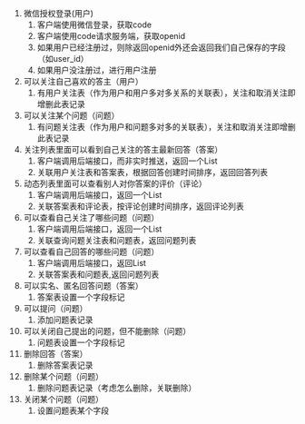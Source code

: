 1. 微信授权登录(用户)
    1. 客户端使用微信登录，获取code
    2. 客户端使用code请求服务端，获取openid
    3. 如果用户已经注册过，则除返回openid外还会返回我们自己保存的字段（如user_id）
    4. 如果用户没注册过，进行用户注册
2. 可以关注自己喜欢的答主（用户）
    1. 有用户关注表（作为用户和用户多对多关系的关联表），关注和取消关注即增删此表记录
3. 可以关注某个问题（问题）
    1. 有问题关注表（作为用户和问题多对多的关联表），关注和取消关注即增删此表记录
4. 关注列表里面可以看到自己关注的答主最新回答（答案）
    1. 客户端调用后端接口，而非实时推送，返回一个List<Answer>
    2. 关联用户关注表和答案表，根据回答创建时间排序，返回回答列表
5. 动态列表里面可以查看别人对你答案的评价（评论）
    1. 客户端调用后端接口，返回一个List<Commont>
    2. 关联答案表和评论表，按评论创建时间排序，返回评论列表
6. 可以查看自己关注了哪些问题（问题）
    1. 客户端调用后端接口，返回一个List<Question>
    2. 关联查询问题关注表和问题表，返回问题列表
7. 可以查看自己回答的哪些问题（问题）
    1. 客户端调用后端接口，返回List<Question>
    2. 关联答案表和问题表,返回问题列表
8. 可以实名、匿名回答问题（答案）
    1. 答案表设置一个字段标记
9. 可以提问（问题）
    1. 添加问题表记录
10. 可以关闭自己提出的问题，但不能删除（问题）
    1. 问题表设置一个字段标记
11. 删除回答（答案）
    1. 删除答案表记录
12. 删除某个问题（问题）
    1. 删除问题表记录（考虑怎么删除，关联删除）
13. 关闭某个问题（问题）
    1. 设置问题表某个字段

   